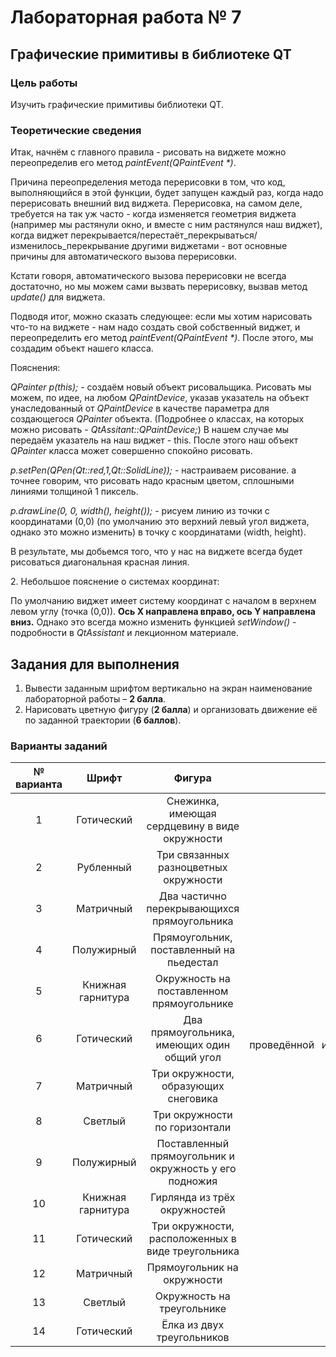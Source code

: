 # Лабораторная работа № 7

## Графические примитивы в библиотеке QT

### Цель работы

Изучить графические примитивы библиотеки QT.

### Теоретические сведения

Итак, начнём с главного правила - рисовать на виджете можно переопределив его
метод *paintEvent(QPaintEvent \*)*.

Причина переопределения метода перерисовки в том, что код, выполняющийся в этой
функции, будет запущен каждый раз, когда надо перерисовать внешний вид виджета.
Перерисовка, на самом деле, требуется на так уж часто - когда изменяется геометрия
виджета (например мы растянули окно, и вместе с ним растянулся наш виджет), когда
виджет перекрывается/перестаёт\_перекрываться/изменилось\_перекрывание другими
виджетами - вот основные причины для автоматического вызова перерисовки.

Кстати говоря, автоматического вызова перерисовки не всегда достаточно, но мы
можем сами вызвать перерисовку, вызвав метод *update()* для виджета.

Подводя итог, можно сказать следующее: если мы хотим нарисовать что-то на
виджете - нам надо создать свой собственный виджет, и переопределить его метод
*paintEvent(QPaintEvent \*)*. После этого, мы создадим объект нашего класса.

Пояснения:

*QPainter p(this);* - создаём новый объект рисовальщика. Рисовать мы можем, по
идее, на любом *QPaintDevice*, указав указатель на объект унаследованный от
*QPaintDevice* в качестве параметра для создающегося *QPainter* объекта.
(Подробнее о классах, на которых можно рисовать - *QtAssitant::QPaintDevice;*)
В нашем случае мы передаём указатель на наш виджет - this. После этого наш объект
*QPainter* класса может совершенно спокойно рисовать.

*p.setPen(QPen(Qt::red,1,Qt::SolidLine));* - настраиваем рисование. а точнее говорим,
что рисовать надо красным цветом, сплошными линиями толщиной 1 пиксель.

*p.drawLine(0, 0, width(), height());* - рисуем линию из точки с координатами (0,0)
(по умолчанию это верхний левый угол виджета, однако это можно изменить) в точку
с координатами (width, height).

В результате, мы добьемся того, что у нас на виджете всегда будет рисоваться
диагональная красная линия.

2\. Небольшое пояснение о системах координат:

По умолчанию виджет имеет систему координат с началом в верхнем левом углу
(точка (0,0)). **Ось X направлена вправо, ось Y направлена вниз.**
Однако это всегда можно изменить функцией *setWindow()* - подробности в
*QtAssistant* и лекционном материале.

## Задания для выполнения

1. Вывести заданным шрифтом вертикально на экран наименование лабораторной
работы – **2 балла**.
2. Нарисовать цветную фигуру (**2 балла**) и организовать движение её по заданной
траектории (**6 баллов**).

### Варианты заданий

|№ варианта|Шрифт|Фигура|Траектория движения|
| :-: | :-: | :-: | :-: |
|1|Готический|Снежинка, имеющая сердцевину в виде окружности|Раскручивающаяся спираль|
|2|Рубленный|Три связанных разноцветных окружности|Кубическая парабола⠀![1.png](./readme_imgs/1.png)|
|3|Матричный|Два частично перекрывающихся прямоугольника|Полукубическая парабола⠀![2.png](./readme_imgs/2.png)|
|4|Полужирный|Прямоугольник, поставленный на пьедестал|Закручивающаяся спираль|
|5|Книжная гарнитура|Окружность на поставленном прямоугольнике|Синусоида⠀![3.png](./readme_imgs/3.png)|
|6|Готический|Два прямоугольника, имеющих один общий угол|Отрезок прямой, проведённой⠀из⠀левого⠀верхнего⠀в⠀правый⠀нижний⠀угол⠀экрана|
|7|Матричный|Три окружности, образующих снеговика|Косинусоида⠀![4.png](./readme_imgs/4.png)|
|8|Светлый|Три окружности по горизонтали|Синусоида⠀![5.png](./readme_imgs/5.png)|
|9|Полужирный|Поставленный прямоугольник и окружность у его подножия|Кубическая парабола⠀![6.png](./readme_imgs/6.png)|
|10|Книжная гарнитура|Гирлянда из трёх окружностей|Удлинённая циклоида⠀![7.png](./readme_imgs/7.png)|
|11|Готический|Три окружности, расположенных в виде треугольника|Верзьера Аньези⠀![8.png](./readme_imgs/8.png)|
|12|Матричный|Прямоугольник на окружности|Обыкновенная циклоида![9.png](./readme_imgs/9.png)|
|13|Светлый|Окружность на треугольнике|Циссоида Диокла⠀![10.png](./readme_imgs/10.png)|
|14|Готический|Ёлка из двух треугольников|Верзьера Аньези⠀![8.png](./readme_imgs/8.png)|
